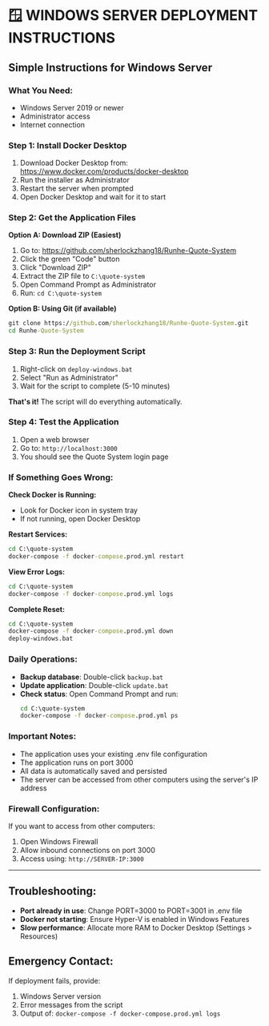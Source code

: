 # 🪟 WINDOWS SERVER DEPLOYMENT INSTRUCTIONS

## Simple Instructions for Windows Server

### What You Need:
- Windows Server 2019 or newer
- Administrator access
- Internet connection

### Step 1: Install Docker Desktop
1. Download Docker Desktop from: https://www.docker.com/products/docker-desktop
2. Run the installer as Administrator
3. Restart the server when prompted
4. Open Docker Desktop and wait for it to start

### Step 2: Get the Application Files
**Option A: Download ZIP (Easiest)**
1. Go to: https://github.com/sherlockzhang18/Runhe-Quote-System
2. Click the green "Code" button
3. Click "Download ZIP"
4. Extract the ZIP file to `C:\quote-system`
5. Open Command Prompt as Administrator
6. Run: `cd C:\quote-system`

**Option B: Using Git (if available)**
```cmd
git clone https://github.com/sherlockzhang18/Runhe-Quote-System.git
cd Runhe-Quote-System
```

### Step 3: Run the Deployment Script
1. Right-click on `deploy-windows.bat`
2. Select "Run as Administrator"
3. Wait for the script to complete (5-10 minutes)

**That's it!** The script will do everything automatically.

### Step 4: Test the Application
1. Open a web browser
2. Go to: `http://localhost:3000`
3. You should see the Quote System login page

### If Something Goes Wrong:

**Check Docker is Running:**
- Look for Docker icon in system tray
- If not running, open Docker Desktop

**Restart Services:**
```cmd
cd C:\quote-system
docker-compose -f docker-compose.prod.yml restart
```

**View Error Logs:**
```cmd
cd C:\quote-system
docker-compose -f docker-compose.prod.yml logs
```

**Complete Reset:**
```cmd
cd C:\quote-system
docker-compose -f docker-compose.prod.yml down
deploy-windows.bat
```

### Daily Operations:
- **Backup database**: Double-click `backup.bat`
- **Update application**: Double-click `update.bat`
- **Check status**: Open Command Prompt and run:
  ```cmd
  cd C:\quote-system
  docker-compose -f docker-compose.prod.yml ps
  ```

### Important Notes:
- The application uses your existing .env file configuration
- The application runs on port 3000
- All data is automatically saved and persisted
- The server can be accessed from other computers using the server's IP address

### Firewall Configuration:
If you want to access from other computers:
1. Open Windows Firewall
2. Allow inbound connections on port 3000
3. Access using: `http://SERVER-IP:3000`

---

## Troubleshooting:
- **Port already in use**: Change PORT=3000 to PORT=3001 in .env file
- **Docker not starting**: Ensure Hyper-V is enabled in Windows Features
- **Slow performance**: Allocate more RAM to Docker Desktop (Settings > Resources)

## Emergency Contact:
If deployment fails, provide:
1. Windows Server version
2. Error messages from the script
3. Output of: `docker-compose -f docker-compose.prod.yml logs`